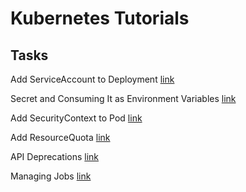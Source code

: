# Kubernetes Tutorials

## Tasks

Add ServiceAccount to Deployment [link](add-sa-to-deployment/README.md)

Secret and Consuming It as Environment Variables [link](secret-and-consuming-as-env-variables/README.md)

Add SecurityContext to Pod [link](add-add-securitycontext-to-pod/README.md)

Add ResourceQuota [link](add-resourcequota/README.md)

API Deprecations [link](api-deprecations/README.md)

Managing Jobs [link](managing-jobs/README.md)


